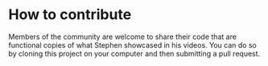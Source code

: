 # How to contribute 
Members of the community are welcome to share their code that are functional copies of what Stephen showcased in his videos. You can do so by cloning this project on your computer and then submitting a pull request.
